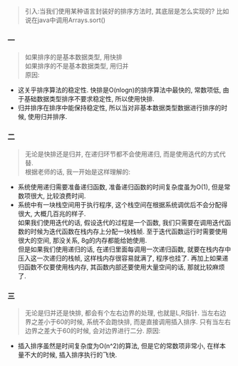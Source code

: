 > 引入:当我们使用某种语言封装好的排序方法时, 其底层是怎么实现的? 比如说在java中调用Arrays.sort()
### 一
> 如果排序的是基本数据类型, 用快排  
如果排序的不是基本数据类型, 用归并  
原因:
- 这关乎排序算法的稳定性. 快排是O(nlogn)的排序算法中最快的, 常数项低, 由于基础数据类型排序不要求稳定性, 所以使用快排.
- 归并排序在排序中能保持稳定性, 所以当对非基本数据类型数据进行排序的时候, 使用归并排序.

### 二 
> 无论是快排还是归并, 在递归环节都不会使用递归, 而是使用迭代的方式代替.   
根据老师的话, 我一开始是这样理解的:

- 系统使用递归需要准备递归函数, 准备递归函数的时间复杂度虽为O(1), 但是常数项很大, 比较浪费时间.
- 系统中有一块栈空间用于执行程序, 这个栈空间在根据系统调优后不会分配得很大, 大概几百兆的样子.  
如果我们使用迭代的话, 假设迭代的过程是一个函数, 我们只需要在调用迭代函数的时候为迭代函数在栈内存上分配一块栈帧. 至于迭代函数运行时需要使用很大的空间, 那没关系, 8g的内存都能给她使用.   
但是如果我们使用递归的话, 在递归里面每调用一次递归函数, 就要在栈内存中压入这一次递归的栈帧, 这样栈内存很容易就满了, 程序也挂了. 再加上如果递归函数不仅要使用栈内存, 其函数内部还要使用大量空间的话, 那就比较麻烦了.

### 三
> 无论是归并还是快排, 都会有个左右边界的处理, 也就是L,R指针. 当左右边界之差小于60的时候, 系统不会跑快排, 而是直接调用插入排序. 只有当左右边界之差大于60的时候, 会对边界进行二分. 原因:

- 插入排序虽然是时间复杂度为O(n^2)的算法, 但是它的常数项非常小, 在样本量不大的时候, 插入排序执行的飞快.
